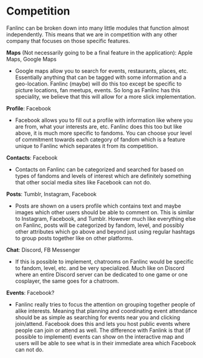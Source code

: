 # Competition
Fanlinc can be broken down into many little modules that function almost independently.
This means that we are in competition with any other company that focuses on those specific features.

<b>Maps</b> (Not necessarily going to be a final feature in the application): Apple Maps, Google Maps
- Google maps allow you to search for events, restaurants, places, etc. Essentially anything that can be
tagged with some information and a geo-location. Fanlinc (maybe) will do this too except be specific to
picture locations, fan meetups, events. So long as Fanlinc has this speciality, we believe that this will
allow for a more slick implementation.

<b>Profile</b>: Facebook
- Facebook allows you to fill out a profile with information like where you are from, what your interests
are, etc. Fanlinc does this too but like above, it is much more specific to fandoms. You can choose your 
level of commitment towards each category of fandom which is a feature unique to Fanlinc which separates
it from its competition.

<b>Contacts</b>: Facebook
- Contacts on Fanlinc can be categorized and searched for based on types of fandoms and levels of interest
which are definitely something that other social media sites like Facebook can not do. 

<b>Posts</b>: Tumblr, Instagram, Facebook
- Posts are shown on a users profile which contains text and maybe images which other users should be able
to comment on. This is similar to Instagram, Facebook, and Tumblr. However much like everything else on
Fanlinc, posts will be categorized by fandom, level, and possibly other attributes which go above and beyond
just using regular hashtags to group posts together like on other platforms.

<b>Chat</b>: Discord, FB Messenger
- If this is possible to implement, chatrooms on Fanlinc would be specific to fandom, level, etc. and be very
specialized. Much like on Discord where an entire Discord server can be dedicated to one game or one
cosplayer, the same goes for a chatroom. 

<b>Events</b>: Facebook?
- Fanlinc really tries to focus the attention on grouping together people of alike interests. Meaning that
planning and coordinating event attendance should be as simple as searching for events near you and clicking
join/attend. Facebook does this and lets you host public events where people can join or attend as well.
The difference with Fanlink is that (if possible to implement) events can show on the interactive map 
and users will be able to see what is in their immediate area which Facebook can not do.
